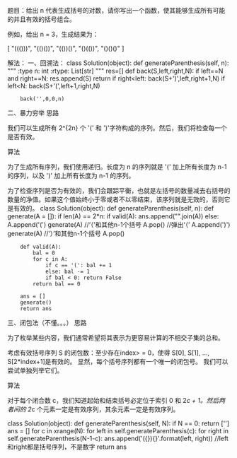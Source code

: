 题目：给出 n 代表生成括号的对数，请你写出一个函数，使其能够生成所有可能的并且有效的括号组合。

例如，给出 n = 3，生成结果为：

[
  "((()))",
  "(()())",
  "(())()",
  "()(())",
  "()()()"
]

解法：
一、回溯法：
class Solution(object):
    def generateParenthesis(self, n):
        """
        :type n: int
        :rtype: List[str]
        """
        res=[]
        def back(S,left,right,N):
            if left==N and right==N:
                res.append(S)
                return 
            if right<left:
                back(S+')',left,right+1,N)
            if left<N:
                back(S+'(',left+1,right,N)
            
        back('',0,0,n)
二、暴力穷举
思路

我们可以生成所有 2^{2n} 个 '(' 和 ')'字符构成的序列。然后，我们将检查每一个是否有效。

算法

为了生成所有序列，我们使用递归。长度为 n 的序列就是 '(' 加上所有长度为 n-1 的序列，以及 ')' 加上所有长度为 n-1 的序列。

为了检查序列是否为有效的，我们会跟踪平衡，也就是左括号的数量减去右括号的数量的净值。如果这个值始终小于零或者不以零结束，该序列就是无效的，否则它是有效的。
class Solution(object):
    def generateParenthesis(self, n):
        def generate(A = []):
            if len(A) == 2*n:
                if valid(A):
                    ans.append("".join(A))
            else:
                A.append('(')
                generate(A) //‘（’和其他n-1个括号
                A.pop()     //弹出‘（’
                A.append(')')
                generate(A)  //‘）’和其他n-1个括号
                A.pop()

        def valid(A):
            bal = 0
            for c in A:
                if c == '(': bal += 1
                else: bal -= 1
                if bal < 0: return False
            return bal == 0

        ans = []
        generate()
        return ans

三、闭包法（不懂。。。）
思路

为了枚举某些内容，我们通常希望将其表示为更容易计算的不相交子集的总和。

考虑有效括号序列 S 的闭包数：至少存在index> = 0，使得 S[0], S[1], ..., S[2*index+1]是有效的。 显然，每个括号序列都有一个唯一的闭包号。 我们可以尝试单独列举它们。

算法

对于每个闭合数 c，我们知道起始和结束括号必定位于索引 0 和 2*c + 1。然后两者间的 2*c 个元素一定是有效序列，其余元素一定是有效序列。

class Solution(object):
    def generateParenthesis(self, N):
        if N == 0: return ['']
        ans = []
        for c in xrange(N):
            for left in self.generateParenthesis(c):
                for right in self.generateParenthesis(N-1-c):
                    ans.append('({}){}'.format(left, right)) //left和right都是括号序列，不是数字
        return ans
